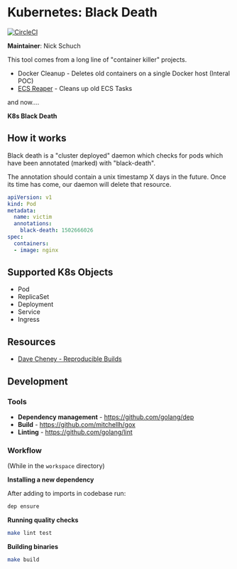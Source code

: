 Kubernetes: Black Death
=======================

[![CircleCI](https://circleci.com/gh/previousnext/k8s-black-death.svg?style=svg)](https://circleci.com/gh/previousnext/k8s-black-death)

**Maintainer**: Nick Schuch

This tool comes from a long line of "container killer" projects.

* Docker Cleanup - Deletes old containers on a single Docker host (Interal POC)
* [ECS Reaper](https://github.com/previousnext/ecs-reaper) - Cleans up old ECS Tasks 

and now....

**K8s Black Death**

## How it works

Black death is a "cluster deployed" daemon which checks for pods which have been
annotated (marked) with "black-death".

The annotation should contain a unix timestamp X days in the future. Once its time
has come, our daemon will delete that resource.

```yaml
apiVersion: v1
kind: Pod
metadata:
  name: victim
  annotations:
    black-death: 1502666026
spec:
  containers:
  - image: nginx
```

## Supported K8s Objects

* Pod
* ReplicaSet
* Deployment
* Service
* Ingress

## Resources

* [Dave Cheney - Reproducible Builds](https://www.youtube.com/watch?v=c3dW80eO88I)

## Development

### Tools

* **Dependency management** - https://github.com/golang/dep
* **Build** - https://github.com/mitchellh/gox
* **Linting** - https://github.com/golang/lint

### Workflow

(While in the `workspace` directory)

**Installing a new dependency**

After adding to imports in codebase run:

```bash
dep ensure
```

**Running quality checks**

```bash
make lint test
```

**Building binaries**

```bash
make build
```
